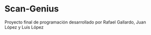 # Scan-Genius
Proyecto final de programación desarrollado por Rafael Gallardo, Juan López y Luis López
